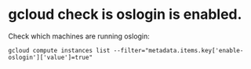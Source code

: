# gcloud check is oslogin is enabled.

Check which machines are running oslogin:

`gcloud compute instances list --filter="metadata.items.key['enable-oslogin']['value']=true"`
